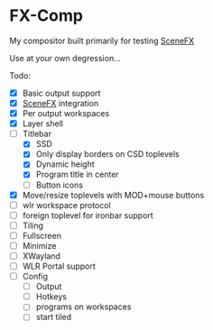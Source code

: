# FX-Comp

My compositor built primarily for testing [SceneFX](https://github.com/wlrfx/scenefx)

Use at your own degression...

Todo:

- [X] Basic output support
- [x] [SceneFX](https://github.com/wlrfx/scenefx) integration
- [X] Per output workspaces
- [x] Layer shell
- [ ] Titlebar
    - [X] SSD
    - [X] Only display borders on CSD toplevels
    - [X] Dynamic height
    - [X] Program title in center
    - [ ] Button icons
- [x] Move/resize toplevels with MOD+mouse buttons
- [ ] wlr workspace protocol
- [ ] foreign toplevel for ironbar support
- [ ] Tiling
- [ ] Fullscreen
- [ ] Minimize
- [ ] XWayland
- [ ] WLR Portal support
- [ ] Config
    - [ ] Output
    - [ ] Hotkeys
    - [ ] programs on workspaces
    - [ ] start tiled

